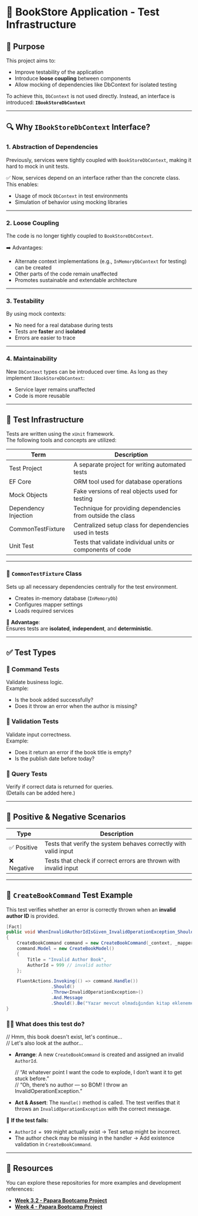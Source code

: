# 📘 BookStore Application - Test Infrastructure

## 🧠 Purpose

This project aims to:

- Improve testability of the application  
- Introduce **loose coupling** between components  
- Allow mocking of dependencies like DbContext for isolated testing

To achieve this, `DbContext` is not used directly. Instead, an interface is introduced: **`IBookStoreDbContext`**

---

## 🔍 Why `IBookStoreDbContext` Interface?

### 1. Abstraction of Dependencies

Previously, services were tightly coupled with `BookStoreDbContext`, making it hard to mock in unit tests.

✅ Now, services depend on an interface rather than the concrete class.  
This enables:

- Usage of mock `DbContext` in test environments  
- Simulation of behavior using mocking libraries

---

### 2. Loose Coupling

The code is no longer tightly coupled to `BookStoreDbContext`.

➡️ Advantages:

- Alternate context implementations (e.g., `InMemoryDbContext` for testing) can be created  
- Other parts of the code remain unaffected  
- Promotes sustainable and extendable architecture

---

### 3. Testability

By using mock contexts:

- No need for a real database during tests  
- Tests are **faster** and **isolated**  
- Errors are easier to trace

---

### 4. Maintainability

New `DbContext` types can be introduced over time. As long as they implement `IBookStoreDbContext`:

- Service layer remains unaffected  
- Code is more reusable

---

## 🧪 Test Infrastructure

Tests are written using the `xUnit` framework.  
The following tools and concepts are utilized:

| Term                 | Description                                                 |
| -------------------- | ----------------------------------------------------------- |
| Test Project         | A separate project for writing automated tests              |
| EF Core              | ORM tool used for database operations                       |
| Mock Objects         | Fake versions of real objects used for testing              |
| Dependency Injection | Technique for providing dependencies from outside the class |
| CommonTestFixture    | Centralized setup class for dependencies used in tests      |
| Unit Test            | Tests that validate individual units or components of code  |

---

### 🧱 `CommonTestFixture` Class

Sets up all necessary dependencies centrally for the test environment.

- Creates in-memory database (`InMemoryDb`)  
- Configures mapper settings  
- Loads required services

📌 **Advantage**:  
Ensures tests are **isolated**, **independent**, and **deterministic**.

---

## ✅ Test Types

### 🔹 Command Tests  
Validate business logic.  
Example:

- Is the book added successfully?  
- Does it throw an error when the author is missing?

### 🔹 Validation Tests  
Validate input correctness.  
Example:

- Does it return an error if the book title is empty?  
- Is the publish date before today?

### 🔹 Query Tests  
Verify if correct data is returned for queries.  
(Details can be added here.)

---

## 🔄 Positive & Negative Scenarios

| Type       | Description                                                      |
| ---------- | ---------------------------------------------------------------- |
| ✅ Positive | Tests that verify the system behaves correctly with valid input  |
| ❌ Negative | Tests that check if correct errors are thrown with invalid input |

---

## 🔎 `CreateBookCommand` Test Example

This test verifies whether an error is correctly thrown when an **invalid author ID** is provided.

```csharp
[Fact]
public void WhenInvalidAuthorIdIsGiven_InvalidOperationException_ShouldBeReturn()
{
    CreateBookCommand command = new CreateBookCommand(_context, _mapper);
    command.Model = new CreateBookModel()
    {
        Title = "Invalid Author Book", 
        AuthorId = 999 // invalid author
    }; 

    FluentActions.Invoking(() => command.Handle())
                 .Should()
                 .Throw<InvalidOperationException>()
                 .And.Message
                 .Should().Be("Yazar mevcut olmadığından kitap eklenemez.");
}
```
### 👨‍🔧 What does this test do?

// Hmm, this book doesn't exist, let's continue...  
// Let's also look at the author...

- **Arrange**: A new `CreateBookCommand` is created and assigned an invalid `AuthorId`.

  // “At whatever point I want the code to explode, I don’t want it to get stuck before.”  
  // “Oh, there’s no author — so BOM! I throw an InvalidOperationException.”

- **Act & Assert**: The `Handle()` method is called. The test verifies that it throws an `InvalidOperationException` with the correct message.

🧯 **If the test fails:**

- `AuthorId = 999` might actually exist → Test setup might be incorrect.  
- The author check may be missing in the handler → Add existence validation in `CreateBookCommand`.

---

## 🔗 Resources

You can explore these repositories for more examples and development references:

- **[Week 3.2 - Papara Bootcamp Project](https://github.com/nalbantseymaa/papara-bootcamp-projects/tree/main/week-3.2)**
- **[Week 4 - Papara Bootcamp Project](https://github.com/nalbantseymaa/papara-bootcamp-projects/tree/main/week-4)**


